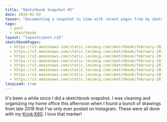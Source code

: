 ```yaml
---
title: "Sketchbook Snapshot #2"
date: 2019-02-03
teaser: "Documenting a snapshot in time with recent pages from my sketchbook"
tags:
  - post
  - sketchbook
layout: "layouts/post.njk"
sketchbookPages:
  - https://s3.amazonaws.com/static.levimcg.com/sketchbook/february-2019/cremant.jpg
  - https://s3.amazonaws.com/static.levimcg.com/sketchbook/february-2019/champagne.jpg
  - https://s3.amazonaws.com/static.levimcg.com/sketchbook/february-2019/cava.jpg
  - https://s3.amazonaws.com/static.levimcg.com/sketchbook/february-2019/batard.jpg
  - https://s3.amazonaws.com/static.levimcg.com/sketchbook/february-2019/boule.jpg
  - https://s3.amazonaws.com/static.levimcg.com/sketchbook/february-2019/baguette.jpg
  - https://s3.amazonaws.com/static.levimcg.com/sketchbook/february-2019/lady-godiva.jpg
  - https://s3.amazonaws.com/static.levimcg.com/sketchbook/february-2019/mr-fahrenheit.jpg
lazyLoad: true
---
```

It's been a while since I did a sketchbook snapshot. I was cleaning and organizing my home office this afternoon when I found a bunch of drawings from late 2018 that I've only ever posted on Instagram. These were all done with my [Krink K60](https://shop.krink.com/products/k-60-paint-marker). I love that marker!